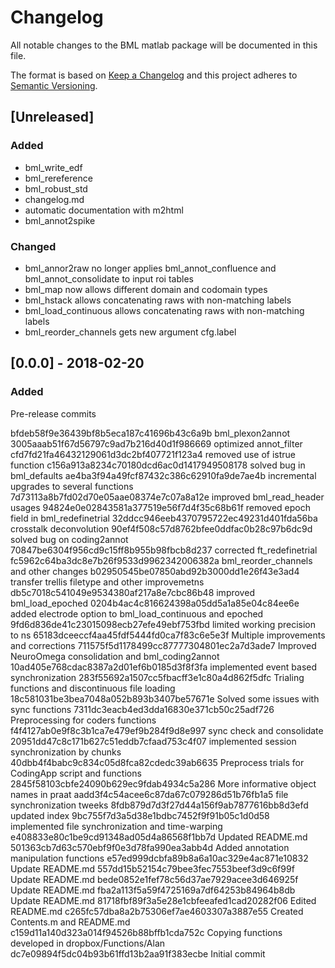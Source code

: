 # Changelog
All notable changes to the BML matlab package will be documented in this file.

The format is based on [Keep a Changelog](http://keepachangelog.com/en/1.0.0/)
and this project adheres to [Semantic Versioning](http://semver.org/spec/v2.0.0.html).

## [Unreleased]

### Added
- bml_write_edf
- bml_rereference
- bml_robust_std
- changelog.md
- automatic documentation with m2html
- bml_annot2spike


### Changed
- bml_annor2raw no longer applies bml_annot_confluence and bml_annot_consolidate to input roi tables
- bml_map now allows different domain and codomain types
- bml_hstack allows concatenating raws with non-matching labels
- bml_load_continuous allows concatenating raws with non-matching labels
- bml_reorder_channels gets new argument cfg.label


## [0.0.0] - 2018-02-20
### Added

Pre-release commits

bfdeb58f9e36439bf8b5eca187c41696b43c6a9b bml_plexon2annot
3005aaab51f67d56797c9ad7b216d40d1f986669 optimized annot_filter
cfd7fd21fa46432129061d3dc2bf407721f123a4 removed use of istrue function
c156a913a8234c70180dcd6ac0d1417949508178 solved bug in bml_defaults
ae4ba3f94a49fcf87432c386c62910fa9de7ae4b incremental upgrades to several functions
7d73113a8b7fd02d70e05aae08374e7c07a8a12e improved bml_read_header usages
94824e0e02843581a377519e56f7d4f35c68b61f removed epoch field in bml_redefinetrial
32ddcc946eeb4370795722ec49231d401fda56ba crosstalk deconvolution
90ef4f508c57d8762bfee0ddfac0b28c97b6dc9d solved bug on coding2annot
70847be6304f956cd9c15ff8b955b98fbcb8d237 corrected ft_redefinetrial
fc5962c64ba3dc8e7b26f9533d9962342006382a bml_reorder_channels and other changes
b02950545be07850abd92b3000dd1e26f43e3ad4 transfer trellis filetype and other improvemetns
db5c7018c541049e9534380af217a8e7cbc86b48 improved bml_load_epoched
0204b4ac4c816624398a05dd5a1a85e04c84ee6e added electrode option to bml_load_continuous and epoched
9fd6d836de41c23015098ecb27efe49ebf753fbd limited working precision to ns
65183dceeccf4aa45fdf5444fd0ca7f83c6e5e3f Multiple improvements and corrections
711575f5d1178499cc87777304801ec2a7d3ade7 Improved NeuroOmega consolidation and bml_coding2annot
10ad405e768cdac8387a2d01ef6b0185d3f8f3fa implemented event based synchronization
283f55692a1507cc5fbacff3e1c80a4d862f5dfc Trialing functions and discontinuous file loading
18c581031be3bea7048a052b893b3407be57671e Solved some issues with sync functions
7311dc3eacb4ed3dda16830e371cb50c25adf726 Preprocessing for coders functions
f4f4127ab0e9f8c3b1ca7e479ef9b284f9d8e997 sync check and consolidate
20951dd47c8c171b627c51eddb7cfaad753c4f07 implemented session synchronization by chunks
40dbb4f4babc9c834c05d8fca82cdedc39ab6635 Preprocess trials for CodingApp script and functions
2845f58103cbfe24090b629ec9fdab4934c5a286 More informative object names in praat
aadd3f4c54acee6c87da67c079286d51b76fb1a5 file synchronization tweeks
8fdb879d7d3f27d44a156f9ab7877616bb8d3efd updated index
9bc755f7d3a5d38e1bdbc7452f9f91b05c1d0d58 implemented file synchronization and time-warping
e408833e80c1be9cd91348ad05d4a86568f1bb7d Updated README.md
501363cb7d63c570ebf9f0e3d78fa990ea3abb4d Added annotation manipulation functions
e57ed999dcbfa89b8a6a10ac329e4ac871e10832 Update README.md
557dd15b52154c79bee3fec7553beef3d9c6f99f Update README.md
bede0852e1fef78c56d37ae7929acee3d646925f Update README.md
fba2a113f5a59f4725169a7df64253b84964b8db Update README.md
81718fbf89f3a5e28e1cbfeeafed1cad20282f06 Edited README.md
c265fc57dba8a2b75306ef7ae4603307a3887e55 Created Contents.m and README.md
c159d11a140d323a014f94526b88bffb1cda752c Copying functions developed in dropbox/Functions/Alan
dc7e09894f5dc04b93b61ffd13b2aa91f383ecbe Initial commit
